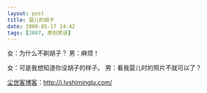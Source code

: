 ```yaml
---
layout: post
title: 婴儿的胡子
date: 2008-05-17 14:42
tags: [2007, 原创笑话]
---
```

<div class="articleContent">女：为什么不剃胡子？
男：麻烦！

女：可是我想知道你没胡子的样子。
男：看我婴儿时的照片不就可以了？</div>

<a href="http://i.lvshiminglu.com/">尘世客博客</a>：<a href="http://i.lvshiminglu.com/">http://i.lvshiminglu.com/</a>


